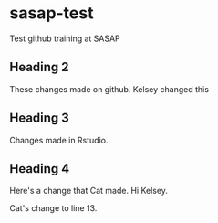 # sasap-test
Test github training at SASAP

## Heading 2
These changes made on github.
Kelsey changed this

## Heading 3
Changes made in Rstudio.

## Heading 4
Here's a change that Cat made. Hi Kelsey.

Cat's change to line 13. 